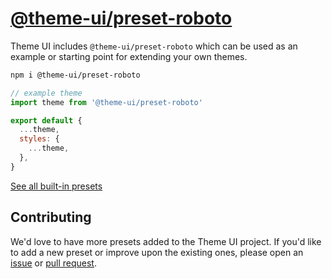 # [@theme-ui/preset-roboto](https://theme-ui.com/presets/roboto)

Theme UI includes `@theme-ui/preset-roboto` which can be used as an example or
starting point for extending your own themes.

```sh
npm i @theme-ui/preset-roboto
```

```jsx
// example theme
import theme from '@theme-ui/preset-roboto'

export default {
  ...theme,
  styles: {
    ...theme,
  },
}
```

[See all built-in presets][demo]

## Contributing

We'd love to have more presets added to the Theme UI project.
If you'd like to add a new preset or improve upon the existing ones, please open an [issue][] or [pull request][].

[issue]: https://github.com/system-ui/theme-ui/issues
[pull request]: https://github.com/system-ui/theme-ui/pulls

[demo]: https://theme-ui.com/demo
